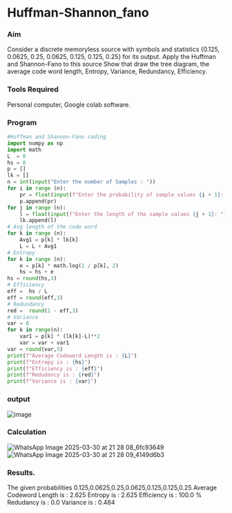 # Huffman-Shannon_fano
### Aim
Consider a discrete memoryless source with symbols and statistics {0.125, 0.0625, 0.25, 0.0625, 0.125, 0.125, 0.25} for its output. 
Apply the Huffman and Shannon-Fano to this source Show that draw the tree diagram, the average code word length, Entropy, Variance, Redundancy, Efficiency.
### Tools Required
Personal computer,
Google colab software.
### Program
```python
#Huffman and Shannon-Fano coding
import numpy as np
import math 
L  = 0
hs = 0
p = []
lk = []
n = int(input("Enter the number of Samples : "))
for i in range (n): 
    pr = float(input(f"Enter the probability of sample values {i + 1}: "))  
    p.append(pr)
for j in range (n): 
    l = float(input(f"Enter the length of the sample values {j + 1}: "))  
    lk.append(l)
# Avg length of the code word
for k in range (n):
    Avg1 = p[k] * lk[k]
    L = L + Avg1
# Entropy
for k in range (n):
    e = p[k] * math.log(1 / p[k], 2)
    hs = hs + e
hs = round(hs,3)
# Efficiency
eff =  hs / L
eff = round(eff,3)
# Redundancy 
red =  round(1 - eff,3) 
# Variance
var = 0
for k in range(n):
    var1 = p[k] * (lk[k]-L)**2
    var = var + var1
var = round(var,3)
print(f"Average Codeword Length is : {L}")
print(f"Entropy is : {hs}")
print(f"Efficiency is : {eff}")
print(f"Redudancy is : {red}")
print(f"Variance is : {var}")
```
### output
![image](https://github.com/user-attachments/assets/dc156e61-eceb-4a09-84a8-82fadd0f3df3)
### Calculation
![WhatsApp Image 2025-03-30 at 21 28 08_6fc93649](https://github.com/user-attachments/assets/87f8d62c-fb9d-4569-8591-9d2a209dfd3c)
![WhatsApp Image 2025-03-30 at 21 28 09_4149d6b3](https://github.com/user-attachments/assets/bc9b1a4e-0b1f-407e-9da3-bc1cf91b1b56)

### Results.
The given probabilities 0.125,0.0625,0.25,0.0625,0.125,0.125,0.25 Average Codeword Length is : 2.625 Entropy is : 2.625 Efficiency is : 100.0 % Redudancy is : 0.0 Variance is : 0.484

